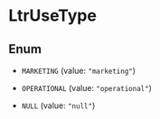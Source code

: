 

# LtrUseType

## Enum


* `MARKETING` (value: `"marketing"`)

* `OPERATIONAL` (value: `"operational"`)

* `NULL` (value: `"null"`)



